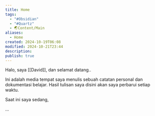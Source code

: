 ```yaml
---
title: Home
tags:
  - "#Obsidian"
  - "#Quartz"
  - 🌏Content/Main
aliases:
  - Home
created: 2024-10-19T06:08
modified: 2024-10-21T23:44
description: 
publish: true
---
```


Halo, saya [[David]], dan selamat datang..

Ini adalah media tempat saya menulis sebuah catatan personal dan dokumentasi belajar. Hasil tulisan saya disini akan saya perbarui setiap waktu.

Saat ini saya sedang,

...
